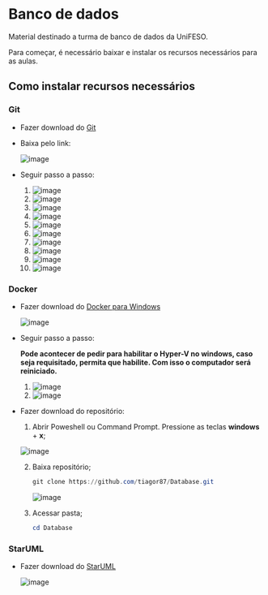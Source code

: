 # Banco de dados

Material destinado a turma de banco de dados da UniFESO.

Para começar, é necessário baixar e instalar os recursos necessários para as aulas.

## Como instalar recursos necessários

### Git

* Fazer download do [Git](https://git-scm.com/download/win)
* Baixa pelo link:

    ![image](./images/git-download.png)

* Seguir passo a passo:

    1. ![image](./images/git-install-01.png)
    2. ![image](./images/git-install-02.png)
    3. ![image](./images/git-install-03.png)
    4. ![image](./images/git-install-04.png)
    5. ![image](./images/git-install-05.png)
    6. ![image](./images/git-install-06.png)
    7. ![image](./images/git-install-07.png)
    8. ![image](./images/git-install-08.png)
    9. ![image](./images/git-install-09.png)
    10. ![image](./images/git-install-10.png)

### Docker

* Fazer download do [Docker para Windows](https://hub.docker.com/editions/community/docker-ce-desktop-windows/)

    ![image](./images/docker-download.png)

* Seguir passo a passo:
    
    **Pode acontecer de pedir para habilitar o Hyper-V no windows, caso seja requisitado, permita que habilite. Com isso o computador será reiniciado.**

    1. ![image](./images/docker-install-01.png)
    2. ![image](./images/docker-install-02.png)

* Fazer download do repositório:

    1. Abrir Poweshell ou Command Prompt. Pressione as teclas **windows** + **x**;

    ![image](./images/open-powershell.png)

    2. Baixa repositório;
        
        ```powershell
        git clone https://github.com/tiagor87/Database.git
        ```

        ![image](./images/ps-01.png)

    3. Acessar pasta;

        ```powershell
        cd Database
        ```

### StarUML

* Fazer download do [StarUML](http://staruml.io/download)

    ![image](./images/staruml-download.png)

